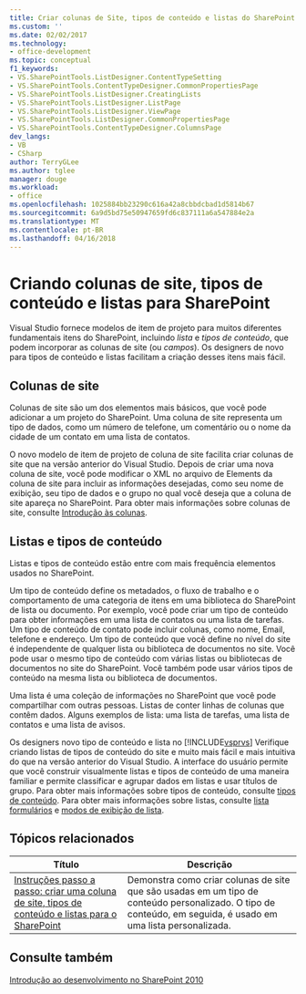 ```yaml
---
title: Criar colunas de Site, tipos de conteúdo e listas do SharePoint | Microsoft Docs
ms.custom: ''
ms.date: 02/02/2017
ms.technology:
- office-development
ms.topic: conceptual
f1_keywords:
- VS.SharePointTools.ListDesigner.ContentTypeSetting
- VS.SharePointTools.ContentTypeDesigner.CommonPropertiesPage
- VS.SharePointTools.ListDesigner.CreatingLists
- VS.SharePointTools.ListDesigner.ListPage
- VS.SharePointTools.ListDesigner.ViewPage
- VS.SharePointTools.ListDesigner.CommonPropertiesPage
- VS.SharePointTools.ContentTypeDesigner.ColumnsPage
dev_langs:
- VB
- CSharp
author: TerryGLee
ms.author: tglee
manager: douge
ms.workload:
- office
ms.openlocfilehash: 1025884bb23290c616a42a8cbbdcbad1d5814b67
ms.sourcegitcommit: 6a9d5bd75e50947659fd6c837111a6a547884e2a
ms.translationtype: MT
ms.contentlocale: pt-BR
ms.lasthandoff: 04/16/2018
---
```

# <a name="creating-site-columns-content-types-and-lists-for-sharepoint"></a>Criando colunas de site, tipos de conteúdo e listas para SharePoint
  Visual Studio fornece modelos de item de projeto para muitos diferentes fundamentais itens do SharePoint, incluindo *lista* e *tipos de conteúdo*, que podem incorporar as colunas de site (ou  *campos*). Os designers de novo para tipos de conteúdo e listas facilitam a criação desses itens mais fácil.  
  
## <a name="site-columns"></a>Colunas de site  
 Colunas de site são um dos elementos mais básicos, que você pode adicionar a um projeto do SharePoint. Uma coluna de site representa um tipo de dados, como um número de telefone, um comentário ou o nome da cidade de um contato em uma lista de contatos.  
  
 O novo modelo de item de projeto de coluna de site facilita criar colunas de site que na versão anterior do Visual Studio. Depois de criar uma nova coluna de site, você pode modificar o XML no arquivo de Elements da coluna de site para incluir as informações desejadas, como seu nome de exibição, seu tipo de dados e o grupo no qual você deseja que a coluna de site apareça no SharePoint. Para obter mais informações sobre colunas de site, consulte [Introdução às colunas](http://go.microsoft.com/fwlink/?LinkId=224996).  
  
## <a name="content-types-and-lists"></a>Listas e tipos de conteúdo  
 Listas e tipos de conteúdo estão entre com mais frequência elementos usados no SharePoint.  
  
 Um tipo de conteúdo define os metadados, o fluxo de trabalho e o comportamento de uma categoria de itens em uma biblioteca do SharePoint de lista ou documento. Por exemplo, você pode criar um tipo de conteúdo para obter informações em uma lista de contatos ou uma lista de tarefas. Um tipo de conteúdo de contato pode incluir colunas, como nome, Email, telefone e endereço. Um tipo de conteúdo que você define no nível do site é independente de qualquer lista ou biblioteca de documentos no site. Você pode usar o mesmo tipo de conteúdo com várias listas ou bibliotecas de documentos no site do SharePoint. Você também pode usar vários tipos de conteúdo na mesma lista ou biblioteca de documentos.  
  
 Uma lista é uma coleção de informações no SharePoint que você pode compartilhar com outras pessoas. Listas de conter linhas de colunas que contêm dados. Alguns exemplos de lista: uma lista de tarefas, uma lista de contatos e uma lista de avisos.  
  
 Os designers novo tipo de conteúdo e lista no [!INCLUDE[vsprvs](../sharepoint/includes/vsprvs-md.md)] Verifique criando listas de tipos de conteúdo do site e muito mais fácil e mais intuitiva do que na versão anterior do Visual Studio. A interface do usuário permite que você construir visualmente listas e tipos de conteúdo de uma maneira familiar e permite classificar e agrupar dados em listas e usar títulos de grupo. Para obter mais informações sobre tipos de conteúdo, consulte [tipos de conteúdo](http://go.microsoft.com/fwlink/?LinkId=224997). Para obter mais informações sobre listas, consulte [lista formulários](http://go.microsoft.com/fwlink/?LinkId=224998) e [modos de exibição de lista](http://go.microsoft.com/fwlink/?LinkId=224999).  
  
## <a name="related-topics"></a>Tópicos relacionados  
  
|Título|Descrição|  
|-----------|-----------------|  
|[Instruções passo a passo: criar uma coluna de site, tipos de conteúdo e listas para o SharePoint](../sharepoint/walkthrough-create-a-site-column-content-type-and-list-for-sharepoint.md)|Demonstra como criar colunas de site que são usadas em um tipo de conteúdo personalizado. O tipo de conteúdo, em seguida, é usado em uma lista personalizada.|  
  
## <a name="see-also"></a>Consulte também  
 [Introdução ao desenvolvimento no SharePoint 2010](http://go.microsoft.com/fwlink/?LinkId=225000)  
  
  